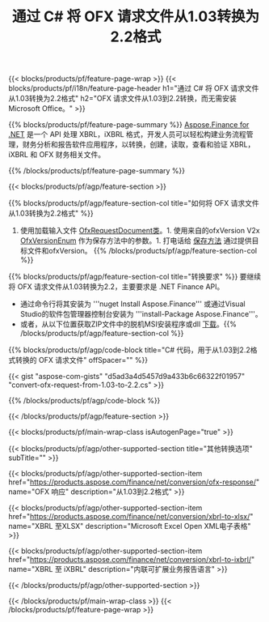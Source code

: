 ﻿---
title: 通过 C# 将 OFX 请求文件从1.03转换为2.2格式
description: 从1.03到2.2 C# 转换的 OFX 请求文件的示例代码。使用 API 示例代码在基于 .NET 的应用程序中进行批量 OFX 请求转换。 
url: /zh/net/conversion/ofx-request/
family: finance
platformtag: net
feature: conversion
informat: OFX Request 1.03
outformat: OFX Request 2.2
otherformats: OFX Response
---
{{< blocks/products/pf/feature-page-wrap >}}
{{< blocks/products/pf/i18n/feature-page-header h1="通过 C# 将 OFX 请求文件从1.03转换为2.2格式" h2="OFX 请求文件从1.03到2.2转换，而无需安装Microsoft Office。" >}}

{{% blocks/products/pf/feature-page-summary %}}
[Aspose.Finance for .NET](https://products.aspose.com/finance/net/) 是一个 API 处理 XBRL，iXBRL 格式，开发人员可以轻松构建业务流程管理，财务分析和报告软件应用程序，以转换，创建，读取，查看和验证 XBRL，iXBRL 和 OFX 财务相关文件。 

{{% /blocks/products/pf/feature-page-summary %}}

{{< blocks/products/pf/agp/feature-section >}}

{{% blocks/products/pf/agp/feature-section-col title="如何将 OFX 请求文件从1.03转换为2.2格式" %}}
1. 使用加载输入文件 [OfxRequestDocument类](https://apireference.aspose.com/finance/net/aspose.finance.ofx/ofxrequestdocument)。1. 使用来自的ofxVersion V2x [OfxVersionEnum](https://apireference.aspose.com/finance/net/aspose.finance.ofx/ofxversionenum) 作为保存方法中的参数。1. 打电话给 [保存方法](https://apireference.aspose.com/finance/net/aspose.finance.ofx/ofxrequestdocument/methods/save) 通过提供目标文件和ofxVersion。
{{% /blocks/products/pf/agp/feature-section-col %}}

{{% blocks/products/pf/agp/feature-section-col title="转换要求" %}}
要继续将 OFX 请求文件从1.03转换为2.2，主要要求是 .NET Finance API。 
- 通过命令行将其安装为 '''nuget Install Aspose.Finance''' 或通过Visual Studio的软件包管理器控制台安装为 '''install-Package Aspose.Finance'''。
- 或者，从以下位置获取ZIP文件中的脱机MSI安装程序或dll [下载](https://downloads.aspose.com/finance/net)。{{% /blocks/products/pf/agp/feature-section-col %}}

{{% blocks/products/pf/agp/code-block title="C# 代码，用于从1.03到2.2格式转换的 OFX 请求文件" offSpacer="" %}}

{{< gist "aspose-com-gists" "d5ad3a4d5457d9a433b6c66322f01957" "convert-ofx-request-from-1.03-to-2.2.cs" >}}

{{% /blocks/products/pf/agp/code-block %}}

{{< /blocks/products/pf/agp/feature-section >}}

{{< blocks/products/pf/main-wrap-class isAutogenPage="true" >}}

{{< blocks/products/pf/agp/other-supported-section title="其他转换选项" subTitle="" >}}

{{< blocks/products/pf/agp/other-supported-section-item href="https://products.aspose.com/finance/net/conversion/ofx-response/" name="OFX 响应" description="从1.03到2.2格式" >}}

{{< blocks/products/pf/agp/other-supported-section-item href="https://products.aspose.com/finance/net/conversion/xbrl-to-xlsx/" name="XBRL 至XLSX" description="Microsoft Excel Open XML电子表格" >}}

{{< blocks/products/pf/agp/other-supported-section-item href="https://products.aspose.com/finance/net/conversion/xbrl-to-ixbrl/" name="XBRL 至 iXBRL" description="内联可扩展业务报告语言" >}}

{{< /blocks/products/pf/agp/other-supported-section >}}

{{< /blocks/products/pf/main-wrap-class >}}
{{< /blocks/products/pf/feature-page-wrap >}}